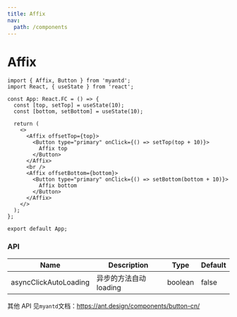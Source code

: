 ```yaml
---
title: Affix
nav:
  path: /components
---
```


# Affix

```tsx
import { Affix, Button } from 'myantd';
import React, { useState } from 'react';

const App: React.FC = () => {
  const [top, setTop] = useState(10);
  const [bottom, setBottom] = useState(10);

  return (
    <>
      <Affix offsetTop={top}>
        <Button type="primary" onClick={() => setTop(top + 10)}>
          Affix top
        </Button>
      </Affix>
      <br />
      <Affix offsetBottom={bottom}>
        <Button type="primary" onClick={() => setBottom(bottom + 10)}>
          Affix bottom
        </Button>
      </Affix>
    </>
  );
};

export default App;
```

### API

| Name                  | Description            | Type    | Default |
| --------------------- | ---------------------- | ------- | ------- |
| asyncClickAutoLoading | 异步的方法自动 loading | boolean | false   |

其他 API 见`myantd`文档：https://ant.design/components/button-cn/
